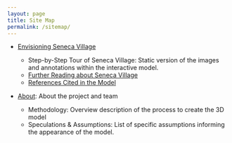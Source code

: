 ```yaml
---
layout: page
title: Site Map
permalink: /sitemap/
---
```


- [Envisioning Seneca Village](/index)
  - Step-by-Step Tour of Seneca Village: Static version of the images and annotations within the interactive model. 
  - [Further Reading about Seneca Village](readings)
  - [References Cited in the Model](/references)

- [About](/about): About the project and team
  - Methodology: Overview description of the process to create the 3D model
  - Speculations & Assumptions: List of specific assumptions informing the appearance of the model.



